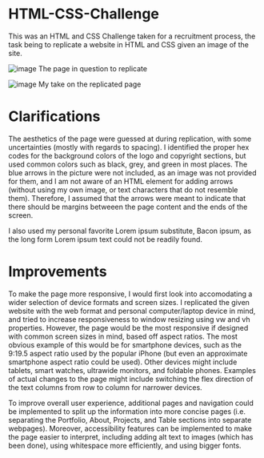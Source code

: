 # HTML-CSS-Challenge
This was an HTML and CSS Challenge taken for a recruitment process, the task being to replicate a website in HTML and CSS given an image of the site. 

![image](https://github.com/WilliamLongKing/HTML-CSS-Challenge/assets/26048106/de4f4cef-b17d-41f1-a4c1-d2f19fd9b145)
The page in question to replicate

![image](https://github.com/WilliamLongKing/HTML-CSS-Challenge/assets/26048106/4fe6a131-5178-4f4e-80ad-2219d2a7cbc3)
My take on the replicated page

# Clarifications
The aesthetics of the page were guessed at during replication, with some uncertainties (mostly with regards to spacing). I identified the proper hex codes for the background colors of the logo and copyright sections, but used common colors such as black, grey, and green in most places. The blue arrows in the picture were not included, as an image was not provided for them, and I am not aware of an HTML element for adding arrows (without using my own image, or text characters that do not resemble them). Therefore, I assumed that the arrows were meant to indicate that there should be margins betweeen the page content and the ends of the screen. 

I also used my personal favorite Lorem ipsum substitute, Bacon ipsum, as the long form Lorem ipsum text could not be readily found. 

# Improvements
To make the page more responsive, I would first look into accomodating a wider selection of device formats and screen sizes. I replicated the given website with the web format and personal computer/laptop device in mind, and tried to increase responsiveness to window resizing using vw and vh properties. However, the page would be the most responsive if designed with common screen sizes in mind, based off aspect ratios. The most obvious example of this would be for smartphone devices, such as the 9:19.5 aspect ratio used by the popular iPhone (but even an approximate smartphone aspect ratio could be used). Other devices might include tablets, smart watches, ultrawide monitors, and foldable phones. Examples of actual changes to the page might include switching the flex direction of the text columns from row to column for narrower devices. 

To improve overall user experience, additional pages and navigation could be implemented to split up the information into more concise pages (i.e. separating the Portfolio, About, Projects, and Table sections into separate webpages). Moreover, accessibility features can be implemented to make the page easier to interpret, including adding alt text to images (which has been done), using whitespace more efficiently, and using bigger fonts.

